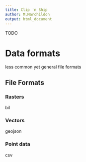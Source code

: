 ```yaml
---
title: Clip 'n Ship
author: M.Marchildon
output: html_document
---
```


TODO


# Data formats
less common yet general file formats

## File Formats

### Rasters
bil

### Vectors
geojson

### Point data
csv